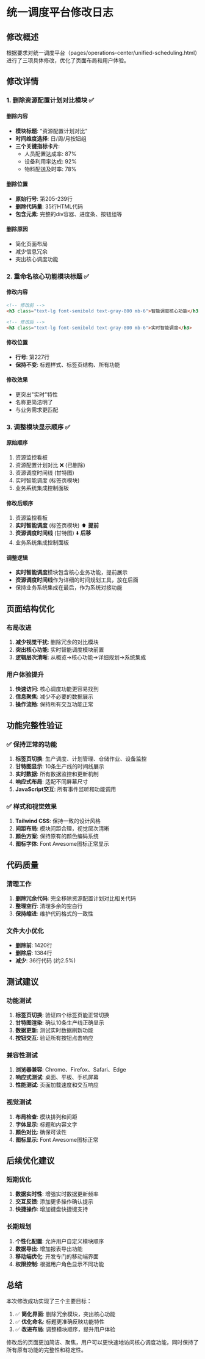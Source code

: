 # 统一调度平台修改日志

## 修改概述

根据要求对统一调度平台（pages/operations-center/unified-scheduling.html）进行了三项具体修改，优化了页面布局和用户体验。

## 修改详情

### 1. 删除资源配置计划对比模块 ✅

#### 删除内容
- **模块标题**: "资源配置计划对比"
- **时间维度选择**: 日/周/月按钮组
- **三个关键指标卡片**:
  - 人员配置达成率: 87%
  - 设备利用率达成: 92%
  - 物料配送及时率: 78%

#### 删除位置
- **原始行号**: 第205-239行
- **删除代码量**: 35行HTML代码
- **包含元素**: 完整的div容器、进度条、按钮组等

#### 删除原因
- 简化页面布局
- 减少信息冗余
- 突出核心调度功能

### 2. 重命名核心功能模块标题 ✅

#### 修改内容
```html
<!-- 修改前 -->
<h3 class="text-lg font-semibold text-gray-800 mb-6">智能调度核心功能</h3>

<!-- 修改后 -->
<h3 class="text-lg font-semibold text-gray-800 mb-6">实时智能调度</h3>
```

#### 修改位置
- **行号**: 第227行
- **保持不变**: 标题样式、标签页结构、所有功能

#### 修改效果
- 更突出"实时"特性
- 名称更简洁明了
- 与业务需求更匹配

### 3. 调整模块显示顺序 ✅

#### 原始顺序
1. 资源监控看板
2. 资源配置计划对比 ❌ (已删除)
3. 资源调度时间线 (甘特图)
4. 实时智能调度 (标签页模块)
5. 业务系统集成控制面板

#### 修改后顺序
1. 资源监控看板
2. **实时智能调度** (标签页模块) ⬆️ **提前**
3. **资源调度时间线** (甘特图) ⬇️ **后移**
4. 业务系统集成控制面板

#### 调整逻辑
- **实时智能调度**模块包含核心业务功能，提前展示
- **资源调度时间线**作为详细的时间规划工具，放在后面
- 保持业务系统集成在最后，作为系统对接功能

## 页面结构优化

### 布局改进
1. **减少视觉干扰**: 删除冗余的对比模块
2. **突出核心功能**: 实时智能调度模块前置
3. **逻辑层次清晰**: 从概览→核心功能→详细规划→系统集成

### 用户体验提升
1. **快速访问**: 核心调度功能更容易找到
2. **信息聚焦**: 减少不必要的数据展示
3. **操作流畅**: 保持所有交互功能正常

## 功能完整性验证

### ✅ 保持正常的功能
1. **标签页切换**: 生产调度、计划管理、仓储作业、设备监控
2. **甘特图显示**: 10条生产线的时间线展示
3. **实时数据**: 所有数据监控和更新机制
4. **响应式布局**: 适配不同屏幕尺寸
5. **JavaScript交互**: 所有事件监听和功能调用

### ✅ 样式和视觉效果
1. **Tailwind CSS**: 保持一致的设计风格
2. **间距布局**: 模块间距合理，视觉层次清晰
3. **颜色方案**: 保持原有的颜色编码系统
4. **图标字体**: Font Awesome图标正常显示

## 代码质量

### 清理工作
1. **删除冗余代码**: 完全移除资源配置计划对比相关代码
2. **整理空行**: 清理多余的空白行
3. **保持缩进**: 维护代码格式的一致性

### 文件大小优化
- **删除前**: 1420行
- **删除后**: 1384行
- **减少**: 36行代码 (约2.5%)

## 测试建议

### 功能测试
1. **标签页切换**: 验证四个标签页能正常切换
2. **甘特图渲染**: 确认10条生产线正确显示
3. **数据更新**: 测试实时数据刷新功能
4. **按钮交互**: 验证所有按钮点击响应

### 兼容性测试
1. **浏览器兼容**: Chrome、Firefox、Safari、Edge
2. **响应式测试**: 桌面、平板、手机屏幕
3. **性能测试**: 页面加载速度和交互响应

### 视觉测试
1. **布局检查**: 模块排列和间距
2. **字体显示**: 标题和内容文字
3. **颜色对比**: 确保可读性
4. **图标显示**: Font Awesome图标正常

## 后续优化建议

### 短期优化
1. **数据实时性**: 增强实时数据更新频率
2. **交互反馈**: 添加更多操作确认提示
3. **快捷操作**: 增加键盘快捷键支持

### 长期规划
1. **个性化配置**: 允许用户自定义模块顺序
2. **数据导出**: 增加报表导出功能
3. **移动端优化**: 开发专门的移动端界面
4. **权限控制**: 根据用户角色显示不同功能

## 总结

本次修改成功实现了三个主要目标：
1. ✅ **简化界面**: 删除冗余模块，突出核心功能
2. ✅ **优化命名**: 标题更准确反映功能特性
3. ✅ **改进布局**: 调整模块顺序，提升用户体验

修改后的页面更加简洁、聚焦，用户可以更快速地访问核心调度功能，同时保持了所有原有功能的完整性和稳定性。
